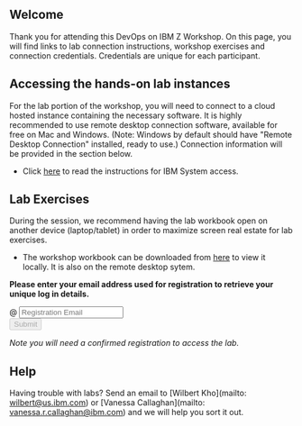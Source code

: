 <script src="https://ajax.googleapis.com/ajax/libs/jquery/3.1.0/jquery.min.js"></script>
<script src="./core-min.js"></script>
<script src="./md5-min.js"></script>
<script src="./wildfire-labs.js"></script>
<link href="https://cdn.jsdelivr.net/npm/bootstrap@5.1.0/dist/css/bootstrap.min.css" rel="stylesheet" integrity="sha384-KyZXEAg3QhqLMpG8r+8fhAXLRk2vvoC2f3B09zVXn8CA5QIVfZOJ3BCsw2P0p/We" crossorigin="anonymous">

## Welcome

Thank you for attending this DevOps on IBM Z Workshop. On this page, you will find links to lab connection instructions, workshop exercises and connection credentials.  Credentials are unique for each participant.


## Accessing the hands-on lab instances

For the lab portion of the workshop, you will need to connect to a cloud hosted instance containing the necessary software. It is highly recommended to use remote desktop connection software, available for free on Mac and Windows. (Note: Windows by default should have "Remote Desktop Connection" installed, ready to use.)  Connection information will be provided in the section below.

- Click [here](https://github.com/DevOps-on-IBMZ/Workshop-Access/blob/main/Instructions%20to%20use%20the%20DevOps%20PoT%20remotely_Aug-18-2021.pdf) to read the instructions for IBM System access.

## Lab Exercises

During the session, we recommend having the lab workbook open on another device (laptop/tablet) in order to maximize screen real estate for lab exercises.

- The workshop workbook can be downloaded from [here](https://github.com/vcallaghan/Z-DevOps-Workshop-Workbook/blob/main/Workbook%20-%20DevOps%20on%20Z%20PoT%20December%2016-2021.pdf) to view it locally.  It is also on the remote desktop sytem.  


**Please enter your email address used for registration to retrieve your unique log in details.**

<form onsubmit="return false;">
<div class="input-group mb-3 col-6">
<span class="input-group-text" id="basic-addon1">@</span>
<input type="email" class="form-control" placeholder="Registration Email" aria-label="Email" aria-describedby="basic-addon1" id="registration-email" maxlength="50" required oninput="validate();">
</div>
<div class="col-6">
<button id="btn-submit" class="btn btn-primary" type="submit" onclick="getLab(document.getElementById('registration-email').value)" disabled>Submit</button>
</div>
</form>
<div id="lab" class=".container .text-monospace">
<em>Note you will need a confirmed registration to access the lab.</em>
</div>

## Help 
Having trouble with labs? Send an email to [Wilbert Kho](mailto: wilbert@us.ibm.com) or [Vanessa Callaghan](mailto: vanessa.r.callaghan@ibm.com) and we will help you sort it out.
